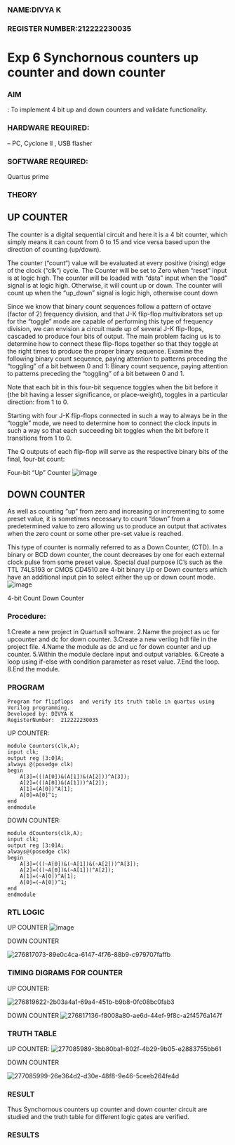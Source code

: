 ### NAME:DIVYA K
### REGISTER NUMBER:212222230035
# Exp 6 Synchornous counters  up counter and down counter 
### AIM
: To implement 4 bit up and down counters and validate  functionality.
### HARDWARE REQUIRED:
– PC, Cyclone II , USB flasher
### SOFTWARE REQUIRED:
Quartus prime
### THEORY 

## UP COUNTER 
The counter is a digital sequential circuit and here it is a 4 bit counter, which simply means it can count from 0 to 15 and vice versa based upon the direction of counting (up/down). 

The counter (“count“) value will be evaluated at every positive (rising) edge of the clock (“clk“) cycle.
The Counter will be set to Zero when “reset” input is at logic high.
The counter will be loaded with “data” input when the “load” signal is at logic high. Otherwise, it will count up or down.
The counter will count up when the “up_down” signal is logic high, otherwise count down

Since we know that binary count sequences follow a pattern of octave (factor of 2) frequency division, and that J-K flip-flop multivibrators set up for the “toggle” mode are capable of performing this type of frequency division, we can envision a circuit made up of several J-K flip-flops, cascaded to produce four bits of output.
The main problem facing us is to determine how to connect these flip-flops together so that they toggle at the right times to produce the proper binary sequence.
Examine the following binary count sequence, paying attention to patterns preceding the “toggling” of a bit between 0 and 1:
Binary count sequence, paying attention to patterns preceding the “toggling” of a bit between 0 and 1.

Note that each bit in this four-bit sequence toggles when the bit before it (the bit having a lesser significance, or place-weight), toggles in a particular direction: from 1 to 0.
 

Starting with four J-K flip-flops connected in such a way to always be in the “toggle” mode, we need to determine how to connect the clock inputs in such a way so that each succeeding bit toggles when the bit before it transitions from 1 to 0.

The Q outputs of each flip-flop will serve as the respective binary bits of the final, four-bit count:

 
 

Four-bit “Up” Counter
![image](https://user-images.githubusercontent.com/36288975/169644758-b2f4339d-9532-40c5-af40-8f4f8c942e2c.png)



## DOWN COUNTER 

As well as counting “up” from zero and increasing or incrementing to some preset value, it is sometimes necessary to count “down” from a predetermined value to zero allowing us to produce an output that activates when the zero count or some other pre-set value is reached.

This type of counter is normally referred to as a Down Counter, (CTD). In a binary or BCD down counter, the count decreases by one for each external clock pulse from some preset value. Special dual purpose IC’s such as the TTL 74LS193 or CMOS CD4510 are 4-bit binary Up or Down counters which have an additional input pin to select either the up or down count mode.
![image](https://user-images.githubusercontent.com/36288975/169644844-1a14e123-7228-4ed8-81a9-eb937dff4ac8.png)


4-bit Count Down Counter
### Procedure:
1.Create a new project in QuartusII software.
2.Name the project as uc for upcounter and dc for down counter.
3.Create a new verilog hdl file in the project file.
4.Name the module as dc and uc for down counter and up counter.
5.Within the module declare input and output variables.
6.Create a loop using if-else with condition parameter as reset value.
7.End the loop.
8.End the module.



### PROGRAM 
```
Program for flipflops  and verify its truth table in quartus using Verilog programming.
Developed by: DIVYA K
RegisterNumber:  212222230035
```
UP COUNTER:
```
module Counters(clk,A);
input clk;
output reg [3:0]A;
always @(posedge clk)
begin
	A[3]=(((A[0])&(A[1])&(A[2]))^A[3]);
	A[2]=(((A[0])&(A[1]))^A[2]);
	A[1]=(A[0])^A[1];
	A[0]=A[0]^1;
end
endmodule
```
DOWN COUNTER:
```
module dCounters(clk,A);
input clk;
output reg [3:0]A;
always@(posedge clk)
begin
	A[3]=(((~A[0])&(~A[1])&(~A[2]))^A[3]);
	A[2]=(((~A[0])&(~A[1]))^A[2]);
	A[1]=(~A[0])^A[1];
	A[0]=(~A[0])^1;
end
endmodule
```



### RTL LOGIC    

UP COUNTER
![image](https://github.com/divyakumars/Exp-7-Synchornous-counters-/assets/119393621/8f948009-e4c0-4714-ac3d-f73ef0e1c087)

DOWN COUNTER 

![276817073-89e0c4ca-6147-4f76-88b9-c979707faffb](https://github.com/divyakumars/Exp-7-Synchornous-counters-/assets/119393621/d8e0d462-f4e3-4560-8e87-ffb5d3193aea)


### TIMING DIGRAMS FOR COUNTER  
UP COUNTER:

![276819622-2b03a4a1-69a4-451b-b9b8-0fc08bc0fab3](https://github.com/divyakumars/Exp-7-Synchornous-counters-/assets/119393621/2ebfe0d6-d3ca-4cc5-a97e-8f1454d9ef34)

DOWN COUNTER 
![276817136-f8008a80-ae6d-44ef-9f8c-a2f4576a147f](https://github.com/divyakumars/Exp-7-Synchornous-counters-/assets/119393621/6cab247b-28eb-4bc1-b29a-d820f32778e0)




### TRUTH TABLE 

UP COUNTER:
![277085989-3bb80ba1-802f-4b29-9b05-e2883755bb61](https://github.com/divyakumars/Exp-7-Synchornous-counters-/assets/119393621/b01ead96-2a1c-4236-9fa4-77a79d5e28b7)


DOWN COUNTER 

![277085999-26e364d2-d30e-48f8-9e46-5ceeb264fe4d](https://github.com/divyakumars/Exp-7-Synchornous-counters-/assets/119393621/1568394d-b20c-402c-ab81-80b51968eb34)
### RESULT
Thus Synchornous counters up counter and down counter circuit are studied and the truth table for different logic gates are verified.






### RESULTS 
